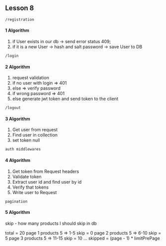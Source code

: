 ## Lesson 8
``
/registration
``

#### 1 Algorithm
1. if User exists in our db -> send error status 409;
2. if it is a new User -> hash and salt password -> save User to DB

``
/login
``

#### 2 Algorithm
1. request validation
2. if no user with login => 401
3. else => verify password
4. if wrong password => 401
5. else generate jwt token and send token to the client


``
/logout
``
#### 3 Algorithm
1. Get user from request
2. Find user in collection
3. set token null


``
auth middlewares
``
#### 4 Algorithm
1. Get token from Request headers
2. Validate token
3. Extract user id and find user by id
4. Verify that tokens
5. Write user to Request

``
pagination
``

#### 5 Algorithm
skip - how many products I should skip in db

total = 20
page 1 products 5  =>  1-5  skip = 0
page 2 products 5  => 6-10  skip = 5
page 3 products 5  => 11-15 skip = 10
...
skipped = (page - 1) * limitPrePage
